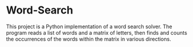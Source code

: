 # Word-Search
This project is a Python implementation of a word search solver. The program reads a list of words and a matrix of letters, then finds and counts the occurrences of the words within the matrix in various directions.
